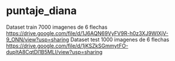 # puntaje_diana

Dataset train 7000 imagenes de 6 flechas
https://drive.google.com/file/d/1J6AQN69VyFV9R-h0z3XJ9WIXjV-9_ONN/view?usp=sharing
Dataset test 1000 imagenes de 6 flechas
https://drive.google.com/file/d/1jKSZkSGmmytFO-dupItA8CqtDl1B5MLI/view?usp=sharing
